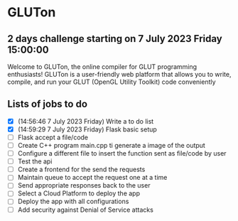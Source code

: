 # GLUTon
## 2 days challenge starting on 7 July 2023 Friday 15:00:00
Welcome to GLUTon, the online compiler for GLUT programming enthusiasts! GLUTon is a user-friendly web platform that allows you to write, compile, and run your GLUT (OpenGL Utility Toolkit) code conveniently

## Lists of jobs to do
- [x] (14:56:46 7 July 2023 Friday) Write a to do list
- [x] (14:59:29 7 July 2023 Friday) Flask basic setup
- [ ] Flask accept a file/code
- [ ] Create C++ program main.cpp ti generate a image of the output
- [ ] Configure a different file to insert the function sent as file/code by user
- [ ] Test the api
- [ ] Create a frontend for the send the requests
- [ ] Maintain queue to accept the request one at a time
- [ ] Send appropriate responses back to the user
- [ ] Select a Cloud Platform to deploy the app
- [ ] Deploy the app with all configurations
- [ ] Add security against Denial of Service attacks